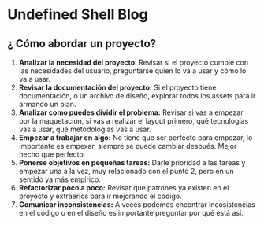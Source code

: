 # Undefined Shell Blog

## ¿ Cómo abordar un proyecto?

1. **Analizar la necesidad del proyecto**: Revisar si el proyecto cumple con las necesidades del usuario, preguntarse quien lo va a usar y cómo lo va a usar.
2. **Revisar la documentación del proyecto:** Si el proyecto tiene documentación, o un archivo de diseño, explorar todos los assets para ir armando un plan.
2. **Analizar como puedes dividir el problema:** Revisar si vas a empezar por la maquetación, si vas a realizar el layout primero, qué tecnologías vas a usar, qué metodologías vas a usar.
3. **Empezar a trabajar en algo:** No tiene que ser perfecto para empezar, lo importante es empexar, siempre se puede cambiar después. Mejor hecho que perfecto.
4. **Ponerse objetivos en pequeñas tareas:** Darle prioridad a las tareas y empezar  una a la vez, muy relacionado con el punto 2, pero en un sentido ya más empírico.
5. **Refactorizar poco a poco:** Revisar que patrones ya existen en el proyecto y extraerlos para ir mejorando el código.
6. **Comunicar inconsistencias:** A veces podemos encontrar incosistencias en el código o en el diseño es importante preguntar por qué está así.